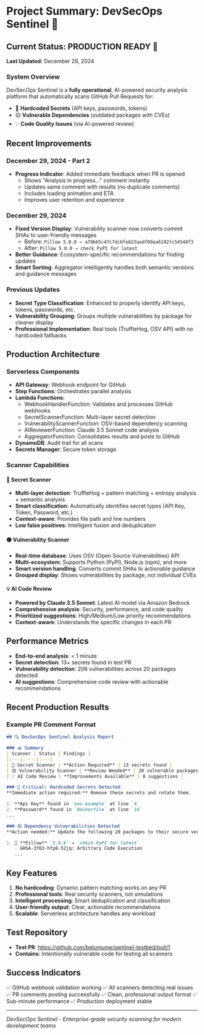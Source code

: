 # Project Summary: DevSecOps Sentinel 🚀

## Current Status: PRODUCTION READY 🎉

**Last Updated:** December 29, 2024

### System Overview
DevSecOps Sentinel is a **fully operational**, AI-powered security analysis platform that automatically scans GitHub Pull Requests for:
- 🔴 **Hardcoded Secrets** (API keys, passwords, tokens)
- 🟡 **Vulnerable Dependencies** (outdated packages with CVEs)
- 💡 **Code Quality Issues** (via AI-powered review)

## Recent Improvements

### December 29, 2024 - Part 2
- **Progress Indicator**: Added immediate feedback when PR is opened
  - Shows "Analysis in progress..." comment instantly
  - Updates same comment with results (no duplicate comments)
  - Includes loading animation and ETA
  - Improves user retention and experience

### December 29, 2024
- **Fixed Version Display**: Vulnerability scanner now converts commit SHAs to user-friendly messages
  - Before: `Pillow 5.0.0 → a79b65c47c7dc6fe623aadf09aa6192fc54548f3`
  - After: `Pillow 5.0.0 → check PyPI for latest`
- **Better Guidance**: Ecosystem-specific recommendations for finding updates
- **Smart Sorting**: Aggregator intelligently handles both semantic versions and guidance messages

### Previous Updates
- **Secret Type Classification**: Enhanced to properly identify API keys, tokens, passwords, etc.
- **Vulnerability Grouping**: Groups multiple vulnerabilities by package for cleaner display
- **Professional Implementation**: Real tools (TruffleHog, OSV API) with no hardcoded fallbacks

## Production Architecture

### Serverless Components
- **API Gateway**: Webhook endpoint for GitHub
- **Step Functions**: Orchestrates parallel analysis
- **Lambda Functions**:
  - WebhookHandlerFunction: Validates and processes GitHub webhooks
  - SecretScannerFunction: Multi-layer secret detection
  - VulnerabilityScannerFunction: OSV-based dependency scanning
  - AIReviewerFunction: Claude 3.5 Sonnet code analysis
  - AggregatorFunction: Consolidates results and posts to GitHub
- **DynamoDB**: Audit trail for all scans
- **Secrets Manager**: Secure token storage

### Scanner Capabilities

#### 🔴 Secret Scanner
- **Multi-layer detection**: TruffleHog + pattern matching + entropy analysis + semantic analysis
- **Smart classification**: Automatically identifies secret types (API Key, Token, Password, etc.)
- **Context-aware**: Provides file path and line numbers
- **Low false positives**: Intelligent fusion and deduplication

#### 🟡 Vulnerability Scanner
- **Real-time database**: Uses OSV (Open Source Vulnerabilities) API
- **Multi-ecosystem**: Supports Python (PyPI), Node.js (npm), and more
- **Smart version handling**: Converts commit SHAs to actionable guidance
- **Grouped display**: Shows vulnerabilities by package, not individual CVEs

#### 💡 AI Code Review
- **Powered by Claude 3.5 Sonnet**: Latest AI model via Amazon Bedrock
- **Comprehensive analysis**: Security, performance, and code quality
- **Prioritized suggestions**: High/Medium/Low priority recommendations
- **Context-aware**: Understands the specific changes in each PR

## Performance Metrics
- **End-to-end analysis**: < 1 minute
- **Secret detection**: 13+ secrets found in test PR
- **Vulnerability detection**: 206 vulnerabilities across 20 packages detected
- **AI suggestions**: Comprehensive code review with actionable recommendations

## Recent Production Results

### Example PR Comment Format
```markdown
## 🔍 DevSecOps Sentinel Analysis Report

### 📊 Summary
| Scanner | Status | Findings |
|:---|:---:|:---|
| 🔴 Secret Scanner | **Action Required** | 13 secrets found |
| 🟡 Vulnerability Scanner | **Review Needed** | 20 vulnerable packages |
| 💡 AI Code Review | **Improvements Available** | 8 suggestions |

### 🔴 Critical: Hardcoded Secrets Detected
**Immediate action required:** Remove these secrets and rotate them.

1. **Api Key** found in `env.example` at line `6`
2. **Password** found in `Dockerfile` at line `16`
...

### 🟡 Dependency Vulnerabilities Detected
**Action needed:** Update the following 20 packages to their secure versions.

1. 🔴 **Pillow** `5.0.0` → `check PyPI for latest`
   - GHSA-3f63-hfp8-52jq: Arbitrary Code Execution
   ...
```

## Key Features
1. **No hardcoding**: Dynamic pattern matching works on any PR
2. **Professional tools**: Real security scanners, not simulations
3. **Intelligent processing**: Smart deduplication and classification
4. **User-friendly output**: Clear, actionable recommendations
5. **Scalable**: Serverless architecture handles any workload

## Test Repository
- **Test PR**: https://github.com/belumume/sentinel-testbed/pull/1
- **Contains**: Intentionally vulnerable code for testing all scanners

## Success Indicators
✅ GitHub webhook validation working
✅ All scanners detecting real issues
✅ PR comments posting successfully
✅ Clean, professional output format
✅ Sub-minute performance
✅ Production deployment stable

---
*DevSecOps Sentinel - Enterprise-grade security scanning for modern development teams* 